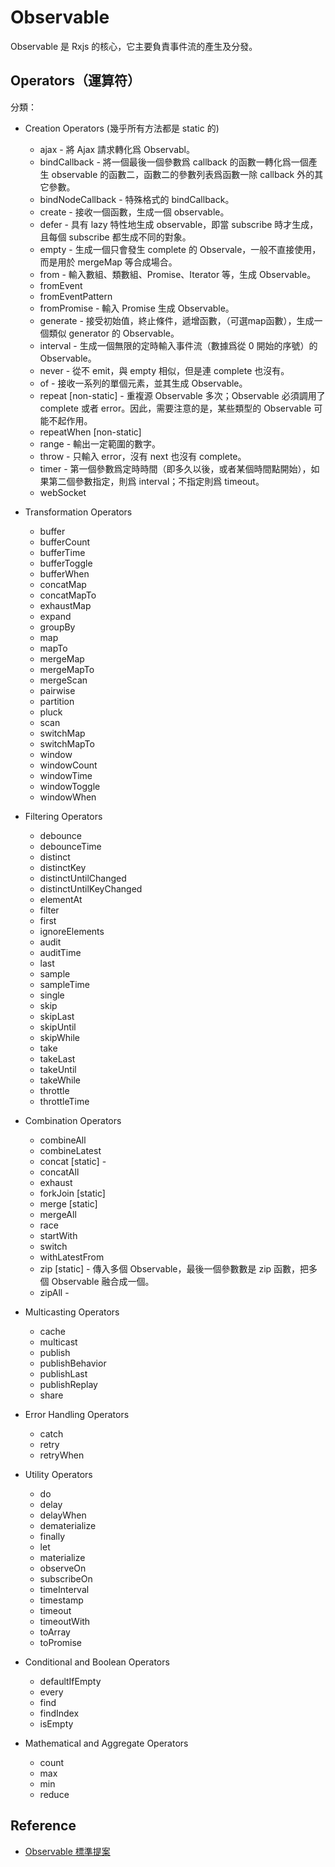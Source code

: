 # Observable

Observable 是 Rxjs 的核心，它主要負責事件流的產生及分發。

## Operators（運算符）

分類：

- Creation Operators (幾乎所有方法都是 static 的)
  * ajax - 將 Ajax 請求轉化爲 Observabl。
  * bindCallback - 將一個最後一個參數爲 callback 的函數一轉化爲一個產生 observable 的函數二，函數二的參數列表爲函數一除 callback 外的其它參數。
  * bindNodeCallback - 特殊格式的 bindCallback。
  * create - 接收一個函數，生成一個 observable。
  * defer - 具有 lazy 特性地生成 observable，即當 subscribe 時才生成，且每個 subscribe 都生成不同的對象。
  * empty - 生成一個只會發生 complete 的 Observale，一般不直接使用，而是用於 mergeMap 等合成場合。
  * from - 輸入數組、類數組、Promise、Iterator 等，生成 Observable。
  * fromEvent
  * fromEventPattern
  * fromPromise - 輸入 Promise 生成 Observable。
  * generate - 接受初始值，終止條件，遞增函數，（可選map函數），生成一個類似 generator 的 Observable。
  * interval - 生成一個無限的定時輸入事件流（數據爲從 0 開始的序號）的 Observable。
  * never - 從不 emit，與 empty 相似，但是連 complete 也沒有。
  * of - 接收一系列的單個元素，並其生成 Observable。
  * repeat [non-static] - 重複源 Observable 多次；Observable 必須調用了 complete 或者 error。因此，需要注意的是，某些類型的 Observable 可能不起作用。
  * repeatWhen [non-static]
  * range - 輸出一定範圍的數字。
  * throw - 只輸入 error，沒有 next 也沒有 complete。
  * timer - 第一個參數爲定時時間（即多久以後，或者某個時間點開始），如果第二個參數指定，則爲 interval；不指定則爲 timeout。
  * webSocket

- Transformation Operators
  * buffer
  * bufferCount
  * bufferTime
  * bufferToggle
  * bufferWhen
  * concatMap
  * concatMapTo
  * exhaustMap
  * expand
  * groupBy
  * map
  * mapTo
  * mergeMap
  * mergeMapTo
  * mergeScan
  * pairwise
  * partition
  * pluck
  * scan
  * switchMap
  * switchMapTo
  * window
  * windowCount
  * windowTime
  * windowToggle
  * windowWhen

- Filtering Operators
  * debounce
  * debounceTime
  * distinct
  * distinctKey
  * distinctUntilChanged
  * distinctUntilKeyChanged
  * elementAt
  * filter
  * first
  * ignoreElements
  * audit
  * auditTime
  * last
  * sample
  * sampleTime
  * single
  * skip
  * skipLast
  * skipUntil
  * skipWhile
  * take
  * takeLast
  * takeUntil
  * takeWhile
  * throttle
  * throttleTime

- Combination Operators
  * combineAll
  * combineLatest
  * concat [static] - 
  * concatAll
  * exhaust
  * forkJoin [static]
  * merge [static]
  * mergeAll
  * race
  * startWith
  * switch
  * withLatestFrom
  * zip [static] - 傳入多個 Observable，最後一個參數數是 zip 函數，把多個 Observable 融合成一個。
  * zipAll - 

- Multicasting Operators
  * cache
  * multicast
  * publish
  * publishBehavior
  * publishLast
  * publishReplay
  * share

- Error Handling Operators
  * catch
  * retry
  * retryWhen

- Utility Operators
  * do
  * delay
  * delayWhen
  * dematerialize
  * finally
  * let
  * materialize
  * observeOn
  * subscribeOn
  * timeInterval
  * timestamp
  * timeout
  * timeoutWith
  * toArray
  * toPromise

- Conditional and Boolean Operators
  * defaultIfEmpty
  * every
  * find
  * findIndex
  * isEmpty

- Mathematical and Aggregate Operators
	* count
	* max
	* min
	* reduce

## Reference

  - [Observable 標準提案](https://github.com/tc39/proposal-observable)